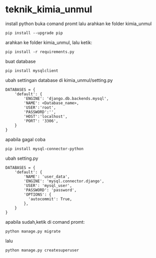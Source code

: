 # teknik_kimia_unmul
install python
buka comand promt lalu arahkan ke folder kimia_unmul
```
pip install --upgrade pip
```
arahkan ke folder kimia_unmul, lalu ketik:
```
pip install -r requirements.py
```
buat database
```
pip install mysqlclient
```
ubah settingan database di kimia_unmul/setting.py
```
DATABASES = {
    'default': {
        'ENGINE': 'django.db.backends.mysql',
        'NAME': <Database_name>,
        'USER':'root',
        'PASSWORD':'',
        'HOST':'localhost',
        'PORT': '3306',
    }
}
```
apabila gagal coba 
```
pip install mysql-connector-python
```
ubah setting.py 
```
DATABASES = {
    'default': {
        'NAME': 'user_data',
        'ENGINE': 'mysql.connector.django',
        'USER': 'mysql_user',
        'PASSWORD': 'password',
        'OPTIONS': {
          'autocommit': True,
        },
    }
}
```
apabila sudah,ketik di comand promt:
```
python manage.py migrate
```
lalu
```
python manage.py createsuperuser
```
